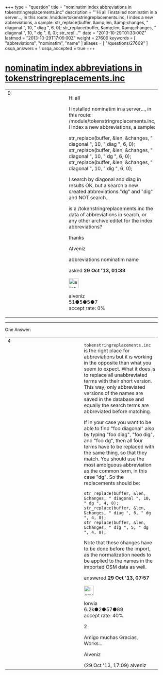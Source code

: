 +++
type = "question"
title = "nominatim index abbreviations in tokenstringreplacements.inc"
description = '''Hi all I installed nominatim in a server..., in this route: /module/tokenstringreplacements.inc, I index a new abbreviations, a sample: str_replace(buffer, &amp;amp;len, &amp;amp;changes, &quot; diagonal &quot;, 10, &quot; diag &quot;, 6, 0); str_replace(buffer, &amp;amp;len, &amp;amp;changes, &quot; diagonal &quot;, 10, &quot; dg &quot;, 6, 0); str_repl...'''
date = "2013-10-29T01:33:00Z"
lastmod = "2013-10-29T17:09:00Z"
weight = 27609
keywords = [ "abbreviations", "nominatim", "name" ]
aliases = [ "/questions/27609" ]
osqa_answers = 1
osqa_accepted = true
+++

<div class="headNormal">

# [nominatim index abbreviations in tokenstringreplacements.inc](/questions/27609/nominatim-index-abbreviations-in-tokenstringreplacementsinc)

</div>

<div id="main-body">

<div id="askform">

<table id="question-table" style="width:100%;">
<colgroup>
<col style="width: 50%" />
<col style="width: 50%" />
</colgroup>
<tbody>
<tr>
<td style="width: 30px; vertical-align: top"><div class="vote-buttons">
<span id="post-27609-upvote" class="ajax-command post-vote up" rel="nofollow" title="I like this post (click again to cancel)"> </span>
<div id="post-27609-score" class="post-score" title="current number of votes">
0
</div>
<span id="post-27609-downvote" class="ajax-command post-vote down" rel="nofollow" title="I dont like this post (click again to cancel)"> </span> <span id="favorite-mark" class="ajax-command favorite-mark" rel="nofollow" title="mark/unmark this question as favorite (click again to cancel)"> </span>
<div id="favorite-count" class="favorite-count">
&#10;</div>
</div></td>
<td><div id="item-right">
<div class="question-body">
<p>Hi all</p>
<p>I installed nominatim in a server..., in this route: /module/tokenstringreplacements.inc, I index a new abbreviations, a sample:</p>
<p>str_replace(buffer, &amp;len, &amp;changes, " diagonal ", 10, " diag ", 6, 0); str_replace(buffer, &amp;len, &amp;changes, " diagonal ", 10, " dg ", 6, 0); str_replace(buffer, &amp;len, &amp;changes, " diagonal ", 10, " dig ", 6, 0);</p>
<p>I search by diagonal and diag in results OK, but a search a new created abbreviations "dg" and "dig" and NOT search...</p>
<p>is a /tokenstringreplacements.inc the data of abbreviations in search, or any other archive editet for the index abbreviations?</p>
<p>thanks</p>
<p>Alveniz</p>
</div>
<div id="question-tags" class="tags-container tags">
<span class="post-tag tag-link-abbreviations" rel="tag" title="see questions tagged &#39;abbreviations&#39;">abbreviations</span> <span class="post-tag tag-link-nominatim" rel="tag" title="see questions tagged &#39;nominatim&#39;">nominatim</span> <span class="post-tag tag-link-name" rel="tag" title="see questions tagged &#39;name&#39;">name</span>
</div>
<div id="question-controls" class="post-controls">
&#10;</div>
<div class="post-update-info-container">
<div class="post-update-info post-update-info-user">
<p>asked <strong>29 Oct '13, 01:33</strong></p>
<img src="https://secure.gravatar.com/avatar/8151a2cd9f1041f10b62d8ca446d3b2a?s=32&amp;d=identicon&amp;r=g" class="gravatar" width="32" height="32" alt="alveniz&#39;s gravatar image" />
<p><span>alveniz</span><br />
<span class="score" title="51 reputation points">51</span><span title="5 badges"><span class="badge1">●</span><span class="badgecount">5</span></span><span title="5 badges"><span class="silver">●</span><span class="badgecount">5</span></span><span title="7 badges"><span class="bronze">●</span><span class="badgecount">7</span></span><br />
<span class="accept_rate" title="Rate of the user&#39;s accepted answers">accept rate:</span> <span title="alveniz has no accepted answers">0%</span></p>
</div>
</div>
<div id="comments-container-27609" class="comments-container">
&#10;</div>
<div id="comment-tools-27609" class="comment-tools">
&#10;</div>
<div class="clear">
&#10;</div>
<div id="comment-27609-form-container" class="comment-form-container">
&#10;</div>
<div class="clear">
&#10;</div>
</div></td>
</tr>
</tbody>
</table>

------------------------------------------------------------------------

<div class="tabBar">

<span id="sort-top"></span>

<div class="headQuestions">

One Answer:

</div>

</div>

<span id="27616"></span>

<div id="answer-container-27616" class="answer accepted-answer">

<table style="width:100%;">
<colgroup>
<col style="width: 50%" />
<col style="width: 50%" />
</colgroup>
<tbody>
<tr>
<td style="width: 30px; vertical-align: top"><div class="vote-buttons">
<span id="post-27616-upvote" class="ajax-command post-vote up" rel="nofollow" title="I like this post (click again to cancel)"> </span>
<div id="post-27616-score" class="post-score" title="current number of votes">
4
</div>
<span id="post-27616-downvote" class="ajax-command post-vote down" rel="nofollow" title="I dont like this post (click again to cancel)"> </span> <span class="accept-answer on" rel="nofollow" title="alveniz has selected this answer as the correct answer"> </span>
</div></td>
<td><div class="item-right">
<div class="answer-body">
<p><code>tokenstringreplacements.inc</code> is the right place for abbreviations but it is working in the opposite than what you seem to expect. What it does is to replace all unabbreviated terms with their short version. This way, only abbreviated versions of the names are saved in the database and equally the search terms are abbreviated before matching.</p>
<p>If in your case you want to be able to find "foo diagonal" also by typing "foo diag", "foo dig", and "foo dg", then all four terms have to be replaced with the same thing, so that they match. You should use the most ambiguous abbreviation as the common term, in this case "dg". So the replacements should be:</p>
<pre><code>str_replace(buffer, &amp;len, &amp;changes, &quot; diagonal &quot;, 10, &quot; dg &quot;, 4, 0); 
str_replace(buffer, &amp;len, &amp;changes, &quot; diag &quot;, 6, &quot; dg &quot;, 4, 0);
str_replace(buffer, &amp;len, &amp;changes, &quot; dig &quot;, 5, &quot; dg &quot;, 4, 0);</code></pre>
<p>Note that these changes have to be done before the import, as the normalization needs to be applied to the names in the imported OSM data as well.</p>
</div>
<div class="answer-controls post-controls">
&#10;</div>
<div class="post-update-info-container">
<div class="post-update-info post-update-info-user">
<p>answered <strong>29 Oct '13, 07:57</strong></p>
<img src="https://secure.gravatar.com/avatar/d888b712d85dee0aa304297f2dc697c7?s=32&amp;d=identicon&amp;r=g" class="gravatar" width="32" height="32" alt="lonvia&#39;s gravatar image" />
<p><span>lonvia</span><br />
<span class="score" title="6213 reputation points"><span>6.2k</span></span><span title="2 badges"><span class="badge1">●</span><span class="badgecount">2</span></span><span title="57 badges"><span class="silver">●</span><span class="badgecount">57</span></span><span title="89 badges"><span class="bronze">●</span><span class="badgecount">89</span></span><br />
<span class="accept_rate" title="Rate of the user&#39;s accepted answers">accept rate:</span> <span title="lonvia has 43 accepted answers">40%</span></p>
</div>
</div>
<div id="comments-container-27616" class="comments-container">
<span id="27636"></span>
<div id="comment-27636" class="comment">
<div id="post-27636-score" class="comment-score">
2
</div>
<div class="comment-text">
<p>Amigo muchas Gracias, Works...</p>
<p>Alveniz</p>
</div>
<div id="comment-27636-info" class="comment-info">
<span class="comment-age">(29 Oct '13, 17:09)</span> <span class="comment-user userinfo">alveniz</span>
</div>
</div>
</div>
<div id="comment-tools-27616" class="comment-tools">
&#10;</div>
<div class="clear">
&#10;</div>
<div id="comment-27616-form-container" class="comment-form-container">
&#10;</div>
<div class="clear">
&#10;</div>
</div></td>
</tr>
</tbody>
</table>

</div>

<div class="paginator-container-left">

</div>

</div>

</div>

